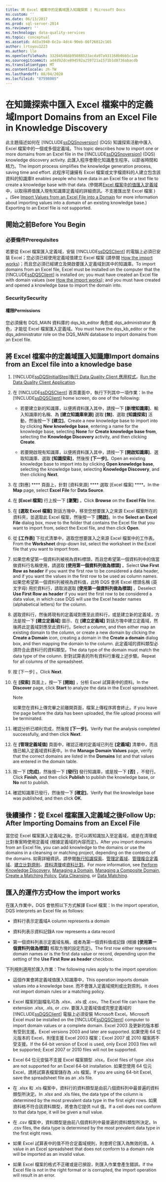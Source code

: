 ```yaml
---
title: 將 Excel 檔案中的定義域匯入知識探索 | Microsoft Docs
ms.custom: ''
ms.date: 06/13/2017
ms.prod: sql-server-2014
ms.reviewer: ''
ms.technology: data-quality-services
ms.topic: conceptual
ms.assetid: 4d3a3940-6c2a-4dc4-90eb-86f26012c165
author: lrtoyou1223
ms.author: lle
ms.openlocfilehash: 332045466b95088523acda97a931168b0bb5c1ae
ms.sourcegitcommit: ad4d92dce894592a259721a1571b1d8736abacdb
ms.translationtype: MT
ms.contentlocale: zh-TW
ms.lasthandoff: 08/04/2020
ms.locfileid: "87598005"
---
```

# <a name="import-domains-from-an-excel-file-in-knowledge-discovery"></a><span data-ttu-id="d2955-102">在知識探索中匯入 Excel 檔案中的定義域</span><span class="sxs-lookup"><span data-stu-id="d2955-102">Import Domains from an Excel File in Knowledge Discovery</span></span>
  <span data-ttu-id="d2955-103">此主題描述如何在 [!INCLUDE[ssDQSnoversion](../includes/ssdqsnoversion-md.md)] (DQS) 知識探索活動中匯入 Excel 檔案中的一個或多個定義域。</span><span class="sxs-lookup"><span data-stu-id="d2955-103">This topic describes how to import one or more domains from an Excel file in the [!INCLUDE[ssDQSnoversion](../includes/ssdqsnoversion-md.md)] (DQS) knowledge discovery activity.</span></span> <span data-ttu-id="d2955-104">此匯入程序會簡化知識產生程序，以節省時間和精力。</span><span class="sxs-lookup"><span data-stu-id="d2955-104">The import process simplifies the knowledge generation process, saving time and effort.</span></span> <span data-ttu-id="d2955-105">此程序可讓擁有 Excel 檔案或文字檔資料的人建立包含該資料的知識庫</span><span class="sxs-lookup"><span data-stu-id="d2955-105">It enables people who have data in an Excel file or a text file to create a knowledge base with that data.</span></span> <span data-ttu-id="d2955-106"> (參閱將[Excel 檔案中的值匯入定義域](../../2014/data-quality-services/import-values-from-an-excel-file-into-a-domain.md)中，以取得將值匯入現有知識庫定義域的詳細資訊。不支援匯出至 Excel 檔案 ) 。</span><span class="sxs-lookup"><span data-stu-id="d2955-106">(See [Import Values from an Excel File into a Domain](../../2014/data-quality-services/import-values-from-an-excel-file-into-a-domain.md) for more information about importing values into a domain of an existing knowledge base.) Exporting to an Excel file is not supported.</span></span>  
  
##  <a name="before-you-begin"></a><a name="BeforeYouBegin"></a> <span data-ttu-id="d2955-107">開始之前</span><span class="sxs-lookup"><span data-stu-id="d2955-107">Before You Begin</span></span>  
  
###  <a name="prerequisites"></a><a name="Prerequisites"></a> <span data-ttu-id="d2955-108">必要條件</span><span class="sxs-lookup"><span data-stu-id="d2955-108">Prerequisites</span></span>  
 <span data-ttu-id="d2955-109">若要從 Excel 檔案匯入定義域，安裝 [!INCLUDE[ssDQSClient](../includes/ssdqsclient-md.md)] 的電腦上必須已安裝 Excel；您必須已經使用定義域值建立 Excel 檔案 (請參閱 [How the import works](#How))；而且您必須已經建立及開啟要匯入定義域到其中的知識庫。</span><span class="sxs-lookup"><span data-stu-id="d2955-109">To import domains from an Excel file, Excel must be installed on the computer that the [!INCLUDE[ssDQSClient](../includes/ssdqsclient-md.md)] is installed on; you must have created an Excel file with domain values (see [How the import works](#How)); and you must have created and opened a knowledge base to import the domain into.</span></span>  
  
###  <a name="security"></a><a name="Security"></a> <span data-ttu-id="d2955-110">Security</span><span class="sxs-lookup"><span data-stu-id="d2955-110">Security</span></span>  
  
####  <a name="permissions"></a><a name="Permissions"></a> <span data-ttu-id="d2955-111">權限</span><span class="sxs-lookup"><span data-stu-id="d2955-111">Permissions</span></span>  
 <span data-ttu-id="d2955-112">您必須擁有 DQS_MAIN 資料庫的 dqs_kb_editor 角色或 dqs_administrator 角色，才能從 Excel 檔案匯入定義域。</span><span class="sxs-lookup"><span data-stu-id="d2955-112">You must have the dqs_kb_editor or the dqs_administrator role on the DQS_MAIN database to import domains from an Excel file.</span></span>  
  
##  <a name="import-domains-from-an-excel-file-into-a-knowledge-base"></a><a name="Import"></a> <span data-ttu-id="d2955-113">將 Excel 檔案中的定義域匯入知識庫</span><span class="sxs-lookup"><span data-stu-id="d2955-113">Import domains from an Excel file into a knowledge base</span></span>  
  
1.  [!INCLUDE[ssDQSInitialStep](../includes/ssdqsinitialstep-md.md)]<span data-ttu-id="d2955-114">[執行 Data Quality Client 應用程式](../../2014/data-quality-services/run-the-data-quality-client-application.md)。</span><span class="sxs-lookup"><span data-stu-id="d2955-114">[Run the Data Quality Client Application](../../2014/data-quality-services/run-the-data-quality-client-application.md).</span></span>  
  
2.  <span data-ttu-id="d2955-115">在 [!INCLUDE[ssDQSClient](../includes/ssdqsclient-md.md)] 首頁畫面中，執行下列其中一項作業：</span><span class="sxs-lookup"><span data-stu-id="d2955-115">In the [!INCLUDE[ssDQSClient](../includes/ssdqsclient-md.md)] home screen, do one of the following:</span></span>  
  
    -   <span data-ttu-id="d2955-116">若要建立新的知識庫，以便將資料匯入其中，請按一下 **[新增知識庫]**、輸入知識庫的名稱、為 **[建立知識庫來源]** 選取 **[無]**、選取 **[知識探索]** 活動，然後按一下 **[建立]**。</span><span class="sxs-lookup"><span data-stu-id="d2955-116">Create a new knowledge base to import into by clicking **New knowledge base**, entering a name for the knowledge base, selecting **None** for **Create knowledge base from**, selecting the **Knowledge Discovery** activity, and then clicking **Create**.</span></span>  
  
    -   <span data-ttu-id="d2955-117">若要開啟現有知識庫，以便將資料匯入其中，請按一下 **[開啟知識庫]**、選取知識庫、選取 **[知識探索]**，然後按 **[下一步]**。</span><span class="sxs-lookup"><span data-stu-id="d2955-117">Open an existing knowledge base to import into by clicking **Open knowledge base**, selecting the knowledge base, selecting **Knowledge Discovery**, and then clicking **Next**.</span></span>  
  
3.  <span data-ttu-id="d2955-118">在 [對應] \*\*\*\* 頁面上，針對 [資料來源] \*\*\*\* 選取 [Excel 檔案] \*\*\*\*。</span><span class="sxs-lookup"><span data-stu-id="d2955-118">In the **Map** page, select **Excel File** for **Data Source**.</span></span>  
  
4.  <span data-ttu-id="d2955-119">在 **[Excel 檔案]** 行上按一下 **[瀏覽]** 。</span><span class="sxs-lookup"><span data-stu-id="d2955-119">Click **Browse** on the **Excel File** line.</span></span>  
  
5.  <span data-ttu-id="d2955-120">在 **[選取 Excel 檔案]** 對話方塊中，移至您想要匯入之來源 Excel 檔案所在的資料夾，並選取此 Excel 檔案，然後按一下 **[開啟]**。</span><span class="sxs-lookup"><span data-stu-id="d2955-120">In the **Select an Excel File** dialog box, move to the folder that contains the Excel file that you want to import from, select the Excel file, and then click **Open**.</span></span>  
  
6.  <span data-ttu-id="d2955-121">從 **[工作表]** 下拉式清單中，選取您想要匯入之來源 Excel 檔案中的工作表。</span><span class="sxs-lookup"><span data-stu-id="d2955-121">From the **Worksheet** drop-down list, select the worksheet in the Excel file that you want to import from.</span></span>  
  
7.  <span data-ttu-id="d2955-122">如果您希望第一個資料列被視為資料標頭，而且您希望第一個資料列中的值當做資料行名稱使用，請選取 **[使用第一個資料列做為標頭]** 。</span><span class="sxs-lookup"><span data-stu-id="d2955-122">Select **Use First Row as header** if you want the first row to be considered a data header, and if you want the values in the first row to be used as column names.</span></span> <span data-ttu-id="d2955-123">如果您希望第一個資料列被視為資料值，此時 DQS 會將 Excel 標頭名稱 (英文字母) 用於資料行，請取消選取 **[使用第一個資料列做為標頭]** 。</span><span class="sxs-lookup"><span data-stu-id="d2955-123">Deselect **Use First Row as header** if you want the first row to be considered a data value, in which case DQS will use the Excel header names (alphabetical letters) for the column.</span></span>  
  
8.  <span data-ttu-id="d2955-124">選取資料行，然後將現有的定義域對應至此資料行，或是建立新的定義域，方法是按一下 **[建立定義域]** 圖示、在 **[建立定義域]** 對話方塊中建立定義域，然後將此定義域對應至此資料行。</span><span class="sxs-lookup"><span data-stu-id="d2955-124">Select a column, and then either map an existing domain to the column, or create a new domain by clicking the **Create a Domain** icon, creating a domain in the **Create a domain** dialog box, and then mapping the domain to the column.</span></span> <span data-ttu-id="d2955-125">此定義域的資料類型必須符合此資料行的資料類型。</span><span class="sxs-lookup"><span data-stu-id="d2955-125">The data type of the domain must match the data type of the column.</span></span> <span data-ttu-id="d2955-126">針對試算表的所有資料行重複上述步驟。</span><span class="sxs-lookup"><span data-stu-id="d2955-126">Repeat for all columns of the spreadsheet.</span></span>  
  
9. <span data-ttu-id="d2955-127">按 [下一步] 。</span><span class="sxs-lookup"><span data-stu-id="d2955-127">Click **Next**.</span></span>  
  
10. <span data-ttu-id="d2955-128">在 **[探索]** 頁面上，按一下 **[開始]** ，分析 Excel 試算表中的資料。</span><span class="sxs-lookup"><span data-stu-id="d2955-128">In the **Discover** page, click **Start** to analyze the data in the Excel spreadsheet.</span></span>  
  
    > [!NOTE]  
    >  <span data-ttu-id="d2955-129">如果您在資料上傳完畢之前離開頁面，檔案上傳程序將會終止。</span><span class="sxs-lookup"><span data-stu-id="d2955-129">If you leave the page before the data has been uploaded, the file upload process will be terminated.</span></span>  
  
11. <span data-ttu-id="d2955-130">確認分析已順利完成，然後按 **[下一步]**。</span><span class="sxs-lookup"><span data-stu-id="d2955-130">Verify that the analysis completed successfully, and then click **Next**.</span></span>  
  
12. <span data-ttu-id="d2955-131">在 **[管理定義域值]** 頁面中，確認正確的定義域已列在 **[定義域]** 清單中，而且值已輸入定義域資料表中。</span><span class="sxs-lookup"><span data-stu-id="d2955-131">In the **Manage Domain Values** page, verify that the correct domains are listed in the **Domains** list and that values are entered in the domain table.</span></span>  
  
13. <span data-ttu-id="d2955-132">按一下 **[完成]**，然後按一下 **[發行]** 發行知識庫，或是按一下 **[否]** ，不發行。</span><span class="sxs-lookup"><span data-stu-id="d2955-132">Click **Finish**, and then click **Publish** to publish the knowledge base, or **No** not to publish.</span></span>  
  
14. <span data-ttu-id="d2955-133">確認知識庫已發行，然後按一下 **[確定]**。</span><span class="sxs-lookup"><span data-stu-id="d2955-133">Verify that the knowledge base was published, and then click **OK**.</span></span>  
  
##  <a name="follow-up-after-importing-domains-from-an-excel-file"></a><a name="FollowUp"></a><span data-ttu-id="d2955-134">後續操作：從 Excel 檔案匯入定義域之後</span><span class="sxs-lookup"><span data-stu-id="d2955-134">Follow Up: After Importing Domains from an Excel File</span></span>  
 <span data-ttu-id="d2955-135">當您從 Excel 檔案匯入定義域之後，您可以將知識加入至定義域，或是在清理或比對專案時使用定義域 (根據定義域的內容而定)。</span><span class="sxs-lookup"><span data-stu-id="d2955-135">After you import domains from an Excel file, you can add knowledge to the domains or use the domains in a cleansing or matching project, depending on the contents of the domains.</span></span> <span data-ttu-id="d2955-136">如需詳細資訊，請參閱[執行知識探索](../../2014/data-quality-services/perform-knowledge-discovery.md)、[管理定義域](../../2014/data-quality-services/managing-a-domain.md)、[管理複合定義域](../../2014/data-quality-services/managing-a-composite-domain.md)、[建立比對原則](../../2014/data-quality-services/create-a-matching-policy.md)、[資料清理](../../2014/data-quality-services/data-cleansing.md)或[資料比對](../../2014/data-quality-services/data-matching.md)。</span><span class="sxs-lookup"><span data-stu-id="d2955-136">For more information, see [Perform Knowledge Discovery](../../2014/data-quality-services/perform-knowledge-discovery.md), [Managing a Domain](../../2014/data-quality-services/managing-a-domain.md), [Managing a Composite Domain](../../2014/data-quality-services/managing-a-composite-domain.md), [Create a Matching Policy](../../2014/data-quality-services/create-a-matching-policy.md), [Data Cleansing](../../2014/data-quality-services/data-cleansing.md), or [Data Matching](../../2014/data-quality-services/data-matching.md).</span></span>  
  
##  <a name="how-the-import-works"></a><a name="How"></a><span data-ttu-id="d2955-137">匯入的運作方式</span><span class="sxs-lookup"><span data-stu-id="d2955-137">How the import works</span></span>  
 <span data-ttu-id="d2955-138">在匯入作業中，DQS 會依照以下方式解譯 Excel 檔案：</span><span class="sxs-lookup"><span data-stu-id="d2955-138">In the import operation, DQS interprets an Excel file as follows:</span></span>  
  
-   <span data-ttu-id="d2955-139">資料行表示定義域</span><span class="sxs-lookup"><span data-stu-id="d2955-139">A column represents a domain</span></span>  
  
-   <span data-ttu-id="d2955-140">資料列表示資料記錄</span><span class="sxs-lookup"><span data-stu-id="d2955-140">A row represents a data record</span></span>  
  
-   <span data-ttu-id="d2955-141">第一個資料列表示定義域名稱，或者為第一個資料值或記錄 (根據 **[使用第一個資料列做為標頭]** 核取方塊的設定而定)。</span><span class="sxs-lookup"><span data-stu-id="d2955-141">The first row either represents domain names or is the first data value or record, depending upon the setting of the **Use First Row as header** checkbox.</span></span>  
  
 <span data-ttu-id="d2955-142">下列規則適用於匯入作業：</span><span class="sxs-lookup"><span data-stu-id="d2955-142">The following rules apply to the import operation:</span></span>  
  
-   <span data-ttu-id="d2955-143">這個作業會將定義域值匯入知識庫中，</span><span class="sxs-lookup"><span data-stu-id="d2955-143">This operation imports domain values into a knowledge base.</span></span> <span data-ttu-id="d2955-144">而不會匯入定義域規則或比對原則。</span><span class="sxs-lookup"><span data-stu-id="d2955-144">It does not import domain rules or a matching policy.</span></span>  
  
-   <span data-ttu-id="d2955-145">Excel 檔案的副檔名可為 .xlsx、.xls 或 .csv。</span><span class="sxs-lookup"><span data-stu-id="d2955-145">The Excel file can have the extension .xlsx, .xls, or .csv.</span></span> <span data-ttu-id="d2955-146">要匯入定義域值或完整定義域的 [!INCLUDE[ssDQSClient](../includes/ssdqsclient-md.md)] 電腦上必須安裝 Microsoft Excel。</span><span class="sxs-lookup"><span data-stu-id="d2955-146">Microsoft Excel must be installed on the [!INCLUDE[ssDQSClient](../includes/ssdqsclient-md.md)] computer to import domain values or a complete domain.</span></span> <span data-ttu-id="d2955-147">Excel 2003 及更新的版本都有受到支援。</span><span class="sxs-lookup"><span data-stu-id="d2955-147">Excel versions 2003 and later are supported.</span></span> <span data-ttu-id="d2955-148">如果使用 64 位元版本的 Excel，則僅支援 Excel 2003 檔案；Excel 2007 或 2010 檔案將不受支援。</span><span class="sxs-lookup"><span data-stu-id="d2955-148">If the 64-bit version of Excel is used, only Excel 2003 files will be supported; Excel 2007 or 2010 files will not be supported.</span></span>  
  
-   <span data-ttu-id="d2955-149">Excel 64 位元安裝不支援 Excel 檔案類型 .xlsx。</span><span class="sxs-lookup"><span data-stu-id="d2955-149">Excel files of type .xlsx are not supported for an Excel 64-bit installation.</span></span> <span data-ttu-id="d2955-150">如果您使用 64 位元 Excel，請將試算表檔案儲存為 .xls 檔案。</span><span class="sxs-lookup"><span data-stu-id="d2955-150">If you are using 64-bit Excel, save the spreadsheet file as an .xls file.</span></span>  
  
-   <span data-ttu-id="d2955-151">在 .xlsx 和 .xls 檔案中，資料行的資料類型是由前八個資料列中最普遍的資料類型所決定。</span><span class="sxs-lookup"><span data-stu-id="d2955-151">In .xlsx and .xls files, the data type of the column is determined by the most prevalent data type in the first eight rows.</span></span> <span data-ttu-id="d2955-152">如果資料格不符合該資料類型，將會為它提供 null 值。</span><span class="sxs-lookup"><span data-stu-id="d2955-152">If a cell does not conform to that data type, it will be given a null value.</span></span>  
  
-   <span data-ttu-id="d2955-153">在 .csv 檔案中，資料類型是由前八個資料列中最普遍的資料類型所決定。</span><span class="sxs-lookup"><span data-stu-id="d2955-153">In .csv files, the data type is determined by the most prevalent data type in the first eight rows.</span></span>  
  
-   <span data-ttu-id="d2955-154">如果 Excel 試算表中的值不符合定義域規則，則會將它匯入為無效的值。</span><span class="sxs-lookup"><span data-stu-id="d2955-154">A value in an Excel spreadsheet that does not conform to a domain rule will be imported as an invalid value.</span></span>  
  
-   <span data-ttu-id="d2955-155">如果 Excel 檔案的格式不正確或是已損毀，則匯入作業會產生錯誤。</span><span class="sxs-lookup"><span data-stu-id="d2955-155">If the Excel file is not in the right format or is corrupted, the import operation will result in an error.</span></span>  
  
  

